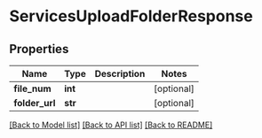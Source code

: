 # ServicesUploadFolderResponse


## Properties
Name | Type | Description | Notes
------------ | ------------- | ------------- | -------------
**file_num** | **int** |  | [optional] 
**folder_url** | **str** |  | [optional] 

[[Back to Model list]](../README.md#documentation-for-models) [[Back to API list]](../README.md#documentation-for-api-endpoints) [[Back to README]](../README.md)


